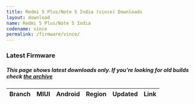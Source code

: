 ```yaml
---
title: Redmi 5 Plus/Note 5 India (vince) Downloads
layout: download
name: Redmi 5 Plus/Note 5 India
codename: vince
permalink: /firmware/vince/
---
```


### Latest Firmware
##### This page shows latest downloads only. If you're looking for old builds check [the archive](/archive/firmware/vince/)


<div class="table-responsive-md" id="table-wrapper">
<table id="firmware" class="compact table table-striped table-hover table-sm">
    <thead class="thead-dark">
        <tr>
            <th>Branch</th>
            <th>MIUI</th>
            <th>Android</th>
            <th>Region</th>
            <th>Updated</th>
            <th>Link</th>
        </tr>
    </thead>
    <script>loadFirmwareDownloads('vince', 'latest')</script>
</table>
</div>
